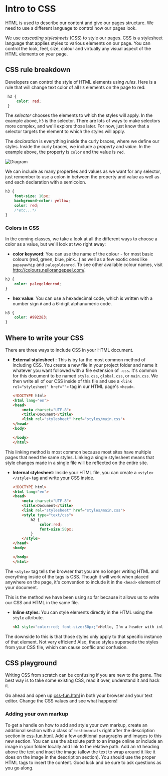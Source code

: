 # Intro to CSS
HTML is used to describe our content and give our pages structure. We need to use a different language to control how our pages look.

We use _cascading stylesheets_ (CSS) to style our pages. CSS is a stylesheet language that applies styles to various elements on our page. You can control the look, feel, size, colour and virtually any visual aspect of the HTML elements on your page. 

## CSS rule breakdown
Developers can control the style of HTML elements using _rules_. Here is a rule that will change text color of all  `h3` elements on the page to red:

```css
 h3 {
	 color: red;
 }
 ```
The _selector_ chooses the elements to which the styles will apply. In the example above, `h3` is the selector. There are lots of ways to make selectors more complex, and we'll explore those later. For now, just know that a selector targets the element to which the styles will apply.

The _declaration_ is everything inside the curly braces, where we define our styles. Inside the curly braces, we include a _property_ and _value_. In the example above, the property is `color` and the value is `red`.

![Diagram](https://hychalknotes.s3.amazonaws.com/diagrams.png)

We can include as many properties and values as we want for any selector, just remember to use a colon in between the property and value as well as end each declaration with a semicolon.

```css
h3 {
	font-size: 16px;
	background-color: yellow;
	color: red;
	/*etc...*/
}
```

### Colors in CSS
In the coming classes, we take a look at all the different ways to choose a color as a value, but we'll look at two right away:

* **color keyword**: You can use the name of the colour - for most basic colours (red, green, blue, pink...) as well as a few exotic ones like `papayawhip` and `palegoldenrod`. To see other available colour names, visit <a href="http://colours.neilorangepeel.com/" target="_blank">http://colours.neilorangepeel.com/</a>.
```css
h3 { 
	color: palegoldenrod;
}
```
* **hex value**: You can use a hexadecimal code, which is written with a number sign `#` and a 6-digit alphanumeric code. 

```css
h3 { 
	color: #992283;
}
```

## Where to write your CSS
There are three ways to include CSS in your HTML document.

* **External stylesheet** : This is by far the most common method of including CSS. You create a new file in your project folder and name it whatever you want followed with a file extension of `.css`. It's common for this document to be named `style.css`, `global.css`, or `main.css`. We then write all of our CSS inside of this file and use a `<link rel="stylesheet" href="">` tag in our HTML page's `<head>`.

	```html
	<!DOCTYPE html>
	<html lang="en">
	<head>
		<meta charset="UTF-8">
		<title>Document</title>
		<link rel="stylesheet" href="styles/main.css">
	</head>
	<body>

	</body>
	</html>
	```

This linking method is most common because most sites have multiple pages that need the same styles. Linking a single stylesheet means that style changes made in a single file will be reflected on the entire site.

* **Internal stylesheet**: Inside your HTML file, you can create a `<style></style>` tag and write your CSS inside.

	```html
	<!DOCTYPE html>
	<html lang="en">
	<head>
		<meta charset="UTF-8">
		<title>Document</title>
		<link rel="stylesheet" href="styles/main.css">
		<style type="text/css">
			h2 {
				color:red;
				font-size:50px;
			}
		</style>
	</head>
	<body>

	</body>
	</html>
	```
The `<style>` tag tells the browser that you are no longer writing HTML and everything inside of the tags is CSS. Though it will work when placed anywhere on the page, it's convention to include it in the `<head>` element of your document.

This is the method we have been using so far because it allows us to write our CSS and HTML in the same file. 

* **Inline styles**: You can style elements directly in the HTML using the `style` attribute. 

	```html
	<h2 style="color:red; font-size:50px;">Hello, I'm a header with inline styles</h2>
	```

The downside to this is that those styles only apply to that specific instance of that element. Not very efficient! Also, these styles supersede the styles from your CSS file, which can cause conflic and confusion.

## CSS playground
Writing CSS from scratch can be confusing if you are new to the game. The best way is to take some existing CSS, read it over, understand it and hack it. 

Go ahead and open up [css-fun.html](https://hychalknotes.s3.amazonaws.com/css-fun.zip) in both your browser and your text editor. Change the CSS values and see what happens!

### Adding your own markup
To get a handle on how to add and style your own markup, create an additional section with a class of `testimonials` right after the description section in [css-fun.html](https://hychalknotes.s3.amazonaws.com/css-fun.zip). Add a few additional paragraphs and images to this new section. You can use the absolute path to an image online or include an image in your folder locally and link to the relative path. Add an `h3` heading above the text and inset the image (allow the text to wrap around it like it does on the image in the description section). You should use the proper HTML tags to insert the content. Good luck and be sure to ask questions as you go along.